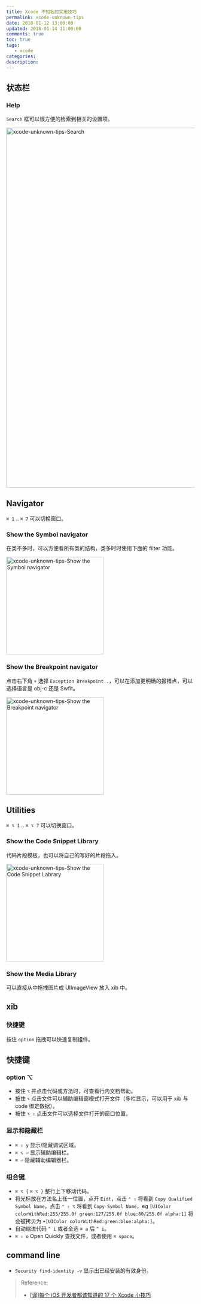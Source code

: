 ```yaml
---
title: Xcode 不知名的实用技巧
permalink: xcode-unknown-tips
date: 2018-01-12 13:00:00
updated: 2018-01-14 11:00:00
comments: true
toc: true
tags:
   - xcode
categories:
description:
---
```


## 状态栏

### Help

`Search` 框可以很方便的检索到相关的设置项。

<img src="https://ws4.sinaimg.cn/large/006tKfTcly1fnfz7x45n7j31ji0qi7n7.jpg" alt="xcode-unknown-tips-Search" width="960px" />

<!-- more -->

## Navigator

`⌘ 1` .. `⌘ 7` 可以切换窗口。

### Show the Symbol navigator

在类不多时，可以方便看所有类的结构，类多时时使用下面的 filter 功能。

<img src="https://ws2.sinaimg.cn/large/006tKfTcly1fnfz9nj48vj30ew0j841s.jpg" alt="xcode-unknown-tips-Show the Symbol navigator" width="260px" />

### Show the Breakpoint navigator

点击右下角 `+` 选择 `Exception Breakpoint..`，可以在添加更明确的报错点，可以选择语言是 obj-c 还是 Swfit。

<img src="https://ws2.sinaimg.cn/large/006tKfTcly1fnfzhvw416j30ew09gta7.jpg" alt="xcode-unknown-tips-Show the Breakpoint navigator" width="260px" />

## Utilities

`⌘ ⌥ 1` .. `⌘ ⌥ 7` 可以切换窗口。

### Show the Code Snippet Library

代码片段模板，也可以将自己的写好的片段拖入。

<img src="https://ws2.sinaimg.cn/large/006tKfTcly1fnfzv5u7ebj30ek0ey0uf.jpg" alt="xcode-unknown-tips-Show the Code Snippet Labrary" width="260px" />

### Show the Media Library

可以直接从中拖拽图片成 UIImageView 放入 xib 中。

## xib

### 快捷键

按住 `option` 拖拽可以快速复制组件。

## 快捷键

### option ⌥
- 按住 `⌥` 并点击代码或方法时，可查看行内文档帮助。
- 按住 `⌥` 点击文件可以辅助编辑窗模式打开文件（多栏显示，可以用于 xib 与 code 绑定数据）。
- 按住 `⌥ ⇧` 点击文件可以选择文件打开的窗口位置。

### 显示和隐藏栏
- `⌘ ⇧ y` 显示/隐藏调试区域。
- `⌘ ⌥ ⏎` 显示辅助编辑栏。
- `⌘ ⏎` 隐藏辅助编辑器栏。

### 组合键
- `⌘ ⌥ {` `⌘ ⌥ }` 整行上下移动代码。
- 将光标放在方法名上任一位置，点开 `Eidt`，点击 `⌃ ⇧` 将看到 `Copy Qualified Symbol Name`，点击 `⌃ ⇧ ⌥` 将看到 `Copy Symbol Name`，eg `[UIColor colorWithRed:255/255.0f green:127/255.0f blue:80/255.0f alpha:1]` 将会被拷贝为 `+[UIColor colorWithRed:green:blue:alpha:]`。
- 自动缩进代码 `^ i` 或者全选 `⌘ a` 后 `^ i`。
- `⌘ ⇧ o` Open Quickly 查找文件，或者使用 `⌘ space`。

## command line
- `Security find-identity -v` 显示出已经安装的有效身份。

> Reference:
> - [\[译\]每个 iOS 开发者都该知道的 17 个 Xcode 小技巧](https://juejin.im/post/5a7198ac51882573505189c8)
